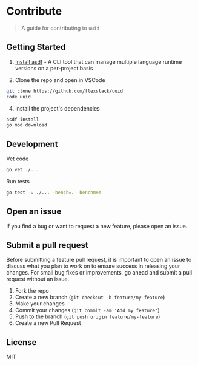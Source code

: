 # Contribute

> A guide for contributing to `uuid`

## Getting Started

1. [Install asdf](https://asdf-vm.com/guide/getting-started.html) - A CLI tool that can manage multiple
   language runtime versions on a per-project basis

3. Clone the repo and open in VSCode

```sh
git clone https://github.com/flexstack/uuid
code uuid
```

4. Install the project's dependencies

```sh
asdf install
go mod download
```

## Development

Vet code
```sh
go vet ./...
```

Run tests
```sh
go test -v ./... -bench=. -benchmem
```

## Open an issue

If you find a bug or want to request a new feature, please open an issue.

## Submit a pull request

Before submitting a feature pull request, it is important to open an issue to discuss what you plan to work on to ensure success in releasing your changes.
For small bug fixes or improvements, go ahead and submit a pull request without an issue.

1. Fork the repo
2. Create a new branch (`git checkout -b feature/my-feature`)
3. Make your changes
4. Commit your changes (`git commit -am 'Add my feature'`)
5. Push to the branch (`git push origin feature/my-feature`)
6. Create a new Pull Request

## License

MIT